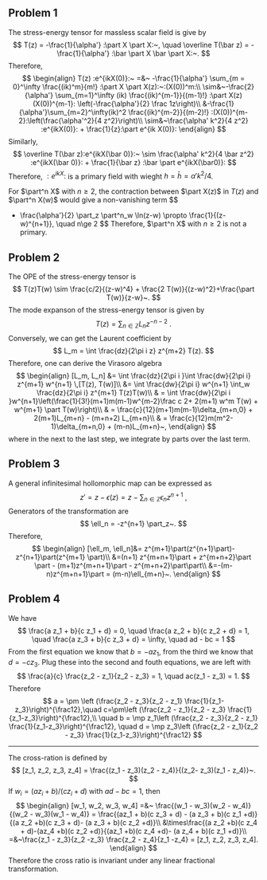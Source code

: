 ## Problem 1

The stress-energy tensor for massless scalar field is give by
$$
T(z) = -\frac{1}{\alpha'} :\part X \part X:~, \quad \overline T(\bar z) = -\frac{1}{\alpha'} :\bar \part X \bar \part X:~.
$$
Therefore,
$$
\begin{align}
T(z) :e^{ikX(0)}:~ =&~ -\frac{1}{\alpha'} \sum_{m = 0}^\infty \frac{(ik)^m}{m!} :\part X \part X(z):~:(X(0))^m:\\
\sim&~-\frac{2}{\alpha'} \sum_{m=1}^\infty (ik) \frac{(ik)^{m-1}}{(m-1)!} :\part X(z)(X(0))^{m-1}: \left(-\frac{\alpha'}{2} \frac 1z\right)\\
&-\frac{1}{\alpha'}\sum_{m=2}^\infty(ik)^2 \frac{(ik)^{m-2}}{(m-2)!} :(X(0))^{m-2}:\left(\frac{\alpha'^2}{4 z^2}\right)\\
\sim&~\frac{\alpha' k^2}{4 z^2} :e^{ikX(0)}: + \frac{1}{z}:\part e^{ik X(0)}:
\end{align}
$$
Similarly, 
$$
\overline T(\bar z):e^{ikX(\bar 0)}:~ \sim \frac{\alpha' k^2}{4 \bar z^2} :e^{ikX(\bar 0)}: + \frac{1}{\bar z} :\bar \part e^{ikX(\bar0)}:
$$
Therefore, $:e^{ikX}:$ is a primary field with wieght $h = \bar h = \alpha' k^2/4$.

For $\part^n X$ with $n\ge 2$, the contraction between $\part X(z)$ in $T(z)$ and $\part^n X(w)$ would give a non-vanishing term
$$
- \frac{\alpha'}{2} \part_z \part^n_w \ln(z-w) \propto \frac{1}{(z-w)^{n+1}}, \quad n\ge 2
$$
Therefore, $\part^n X$ with $n \ge 2$ is not a primary.

## Problem 2

The OPE of the stress-energy tensor is 
$$
T(z)T(w) \sim \frac{c/2}{(z-w)^4} + \frac{2 T(w)}{(z-w)^2}+\frac{\part T(w)}{z-w}~.
$$
The mode expanson of the stress-energy tensor is given by
$$
T(z) = \sum_{n \in \mathbb Z} L_n z^{-n-2}~.
$$
Conversely, we can get the Laurent coefficient by
$$
L_m = \int \frac{dz}{2\pi i z} z^{m+2} T(z).
$$
Therefore, one can derive the Virasoro algebra
$$
\begin{align}
[L_m, L_n] &= \int \frac{dz}{2\pi i }\int \frac{dw}{2\pi i} z^{m+1} w^{n+1} \,[T(z), T(w)]\\
					 &= \int \frac{dw}{2\pi i} w^{n+1} \int_w \frac{dz}{2\pi i} z^{m+1} T(z)T(w)\\
					 & = \int \frac{dw}{2\pi i }w^{n+1}\left(\frac{1}{3!}(m+1)m(m-1)w^{m-2}\frac c 2+ 2(m+1) w^m T(w) + w^{m+1} \part T(w)\right)\\
					 & = \frac{c}{12}(m+1)m(m-1)\delta_{m+n,0} + 2(m+1)L_{m+n} - (m+n+2) L_{m+n}\\
					 & = \frac{c}{12}m(m^2-1)\delta_{m+n,0} + (m-n)L_{m+n}~,
\end{align}
$$
where in the next to the last step, we integrate by parts over the last term.

## Problem 3

A general infinitesimal hollomorphic map can be expressed as
$$
z' = z - \epsilon(z) = z- \sum_{n \in \mathbb Z}\epsilon_n z^{n+1}~,
$$
Generators of the transformation are
$$
\ell_n = -z^{n+1} \part_z~.
$$
Therefore,
$$
\begin{align}
[\ell_m, \ell_n]&= z^{m+1}\part(z^{n+1}\part)- z^{n+1}\part(z^{m+1} \part)\\
&=(n+1) z^{m+n+1}\part + z^{m+n+2}\part \part - (m+1)z^{m+n+1}\part - z^{m+n+2}\part\part\\
&=-(m-n)z^{m+n+1}\part = (m-n)\ell_{m+n}~.
\end{align}
$$

## Problem 4

We have
$$
\frac{a z_1 + b}{c z_1 + d} = 0, \quad \frac{a z_2 + b}{c z_2 + d} = 1, \quad \frac{a z_3 + b}{c z_3 + d} = \infty, \quad ad - bc = 1
$$
From the first equation we know that $b = -a z_1$, from the third we know that $d= -c z_3$. Plug these into the second and fouth equations, we are left with
$$
\frac{a}{c} \frac{z_2 - z_1}{z_2 - z_3} = 1, \quad ac(z_1 - z_3) = 1.
$$
Therefore
$$
a = \pm \left (\frac{z_2 - z_3}{z_2 - z_1} \frac{1}{z_1-z_3}\right)^{\frac12},\quad c=\pm\left (\frac{z_2 - z_1}{z_2 - z_3} \frac{1}{z_1-z_3}\right)^{\frac12},\\ \quad b = \mp z_1\left (\frac{z_2 - z_3}{z_2 - z_1} \frac{1}{z_1-z_3}\right)^{\frac12}, \quad d = \mp z_3\left (\frac{z_2 - z_1}{z_2 - z_3} \frac{1}{z_1-z_3}\right)^{\frac12}
$$

---

The cross-ration is defined by
$$
[z_1, z_2, z_3, z_4] = \frac{(z_1 - z_3)(z_2 - z_4)}{(z_2- z_3)(z_1 - z_4)}~.
$$
If $w_i = (a z_i +b)/(c z_i +d)$ with $ad-bc=1$, then
$$
\begin{align}
[w_1, w_2, w_3, w_4] =&~ \frac{(w_1 - w_3)(w_2 - w_4)}{(w_2 - w_3)(w_1 - w_4)} = \frac{(az_1 + b)(c z_3 + d) - (a z_3 + b)(c z_1 +d)}{(a z_2 +b)(c z_3 + d)- (a z_3 + b)(c z_2 +d)}\\
&\times\frac{(a z_2 +b)(c z_4 + d)-(az_4 +b)(c z_2 +d)}{(az_1 +b)(c z_4 +d)- (a z_4 + b)(c z_1 +d)}\\
=&~\frac{z_1 - z_3}{z_2 -z_3} \frac{z_2 - z_4}{z_1 -z_4} = [z_1, z_2, z_3, z_4].
\end{align}
$$
Therefore the cross ratio is invariant under any linear fractional transformation.
